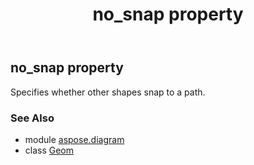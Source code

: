 ﻿---
title: no_snap property
second_title: Aspose.Diagram for Python via .NET API References
description: 
type: docs
weight: 110
url: /python-net/aspose.diagram/geom/no_snap/
is_root: false
---

## no_snap property


Specifies whether other shapes snap to a path.

### See Also
* module [aspose.diagram](../../)
* class [Geom](/diagram/python-net/aspose.diagram/geom)
